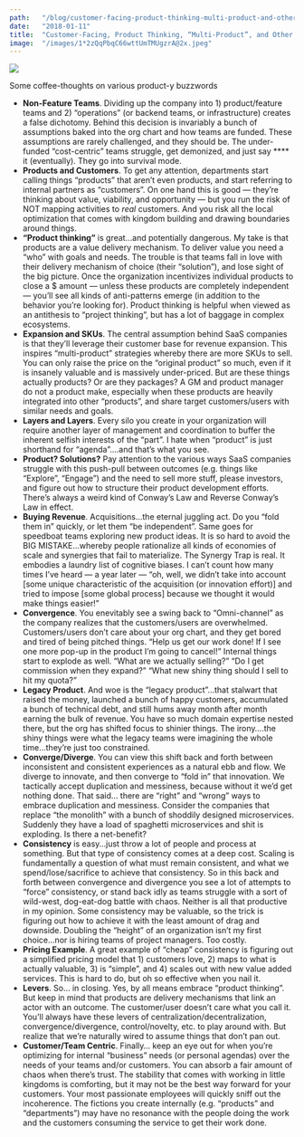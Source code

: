 ```yaml
---
path:	"/blog/customer-facing-product-thinking-multi-product-and-other-shenanigans"
date:	"2018-01-11"
title:	"Customer-Facing, Product Thinking, “Multi-Product”, and Other Shenanigans"
image:	"/images/1*2zQqPbqC66wttUmTMUgzrA@2x.jpeg"
---
```


![](/images/1*2zQqPbqC66wttUmTMUgzrA@2x.jpeg)

Some coffee-thoughts on various product-y buzzwords

* **Non-Feature Teams**. Dividing up the company into 1) product/feature teams and 2) “operations” (or backend teams, or infrastructure) creates a false dichotomy. Behind this decision is invariably a bunch of assumptions baked into the org chart and how teams are funded. These assumptions are rarely challenged, and they should be. The under-funded “cost-centric” teams struggle, get demonized, and just say **** it (eventually). They go into survival mode.
* **Products and Customers**. To get any attention, departments start calling things “products” that aren’t even products, and start referring to internal partners as “customers”. On one hand this is good — they’re thinking about value, viability, and opportunity — but you run the risk of NOT mapping activities to *real* customers. And you risk all the local optimization that comes with kingdom building and drawing boundaries around things.
* **“Product thinking”** is great…and potentially dangerous. My take is that products are a value delivery mechanism. To deliver value you need a “who” with goals and needs. The trouble is that teams fall in love with their delivery mechanism of choice (their “solution”), and lose sight of the big picture. Once the organization incentivizes individual products to close a $ amount — unless these products are completely independent — you’ll see all kinds of anti-patterns emerge (in addition to the behavior you’re looking for). Product thinking is helpful when viewed as an antithesis to “project thinking”, but has a lot of baggage in complex ecosystems.
* **Expansion and SKUs**. The central assumption behind SaaS companies is that they’ll leverage their customer base for revenue expansion. This inspires “multi-product” strategies whereby there are more SKUs to sell. You can only raise the price on the “original product” so much, even if it is insanely valuable and is massively under-priced. But are these things actually products? Or are they packages? A GM and product manager do not a product make, especially when these products are heavily integrated into other “products”, and share target customers/users with similar needs and goals.
* **Layers and Layers**. Every silo you create in your organization will require another layer of management and coordination to buffer the inherent selfish interests of the “part”. I hate when “product” is just shorthand for “agenda”….and that’s what you see.
* **Product? Solutions?** Pay attention to the various ways SaaS companies struggle with this push-pull between outcomes (e.g. things like “Explore”, “Engage”) and the need to sell more stuff, please investors, and figure out how to structure their product development efforts. There’s always a weird kind of Conway’s Law and Reverse Conway’s Law in effect.
* **Buying Revenue**. Acquisitions…the eternal juggling act. Do you “fold them in” quickly, or let them “be independent”. Same goes for speedboat teams exploring new product ideas. It is so hard to avoid the BIG MISTAKE…whereby people rationalize all kinds of economies of scale and synergies that fail to materialize. The Synergy Trap is real. It embodies a laundry list of cognitive biases. I can’t count how many times I’ve heard — a year later — “oh, well, we didn’t take into account [some unique characteristic of the acquisition (or innovation effort)] and tried to impose [some global process] because we thought it would make things easier!”
* **Convergence**. You enevitably see a swing back to “Omni-channel” as the company realizes that the customers/users are overwhelmed. Customers/users don’t care about your org chart, and they get bored and tired of being pitched things. “Help us get our work done! If I see one more pop-up in the product I’m going to cancel!” Internal things start to explode as well. “What are we actually selling?” “Do I get commission when they expand?” “What new shiny thing should I sell to hit my quota?”
* **Legacy Product**. And woe is the “legacy product”…that stalwart that raised the money, launched a bunch of happy customers, accumulated a bunch of technical debt, and still hums away month after month earning the bulk of revenue. You have so much domain expertise nested there, but the org has shifted focus to shinier things. The irony….the shiny things were what the legacy teams were imagining the whole time…they’re just too constrained.
* **Converge/Diverge**. You can view this shift back and forth between inconsistent and consistent experiences as a natural ebb and flow. We diverge to innovate, and then converge to “fold in” that innovation. We tactically accept duplication and messiness, because without it we’d get nothing done. That said… there are “right” and “wrong” ways to embrace duplication and messiness. Consider the companies that replace “the monolith” with a bunch of shoddily designed microservices. Suddenly they have a load of spaghetti microservices and shit is exploding. Is there a net-benefit?
* **Consistency** is easy…just throw a lot of people and process at something. But that type of consistency comes at a deep cost. Scaling is fundamentally a question of what must remain consistent, and what we spend/lose/sacrifice to achieve that consistency. So in this back and forth between convergence and divergence you see a lot of attempts to “force” consistency, or stand back idly as teams struggle with a sort of wild-west, dog-eat-dog battle with chaos. Neither is all that productive in my opinion. Some consistency may be valuable, so the trick is figuring out how to achieve it with the least amount of drag and downside. Doubling the “height” of an organization isn’t my first choice…nor is hiring teams of project managers. Too costly.
* **Pricing Example**. A great example of “cheap” consistency is figuring out a simplified pricing model that 1) customers love, 2) maps to what is actually valuable, 3) is “simple”, and 4) scales out with new value added services. This is hard to do, but oh so effective when you nail it.
* **Levers**. So… in closing. Yes, by all means embrace “product thinking”. But keep in mind that products are delivery mechanisms that link an actor with an outcome. The customer/user doesn’t care what you call it. You’ll always have these levers of centralization/decentralization, convergence/divergence, control/novelty, etc. to play around with. But realize that we’re naturally wired to assume things that don’t pan out.
* **Customer/Team Centric**. Finally… keep an eye out for when you’re optimizing for internal “business” needs (or personal agendas) over the needs of your teams and/or customers. You can absorb a fair amount of chaos when there’s trust. The stability that comes with working in little kingdoms is comforting, but it may not be the best way forward for your customers. Your most passionate employees will quickly sniff out the incoherence. The fictions you create internally (e.g. “products” and “departments”) may have no resonance with the people doing the work and the customers consuming the service to get their work done.
